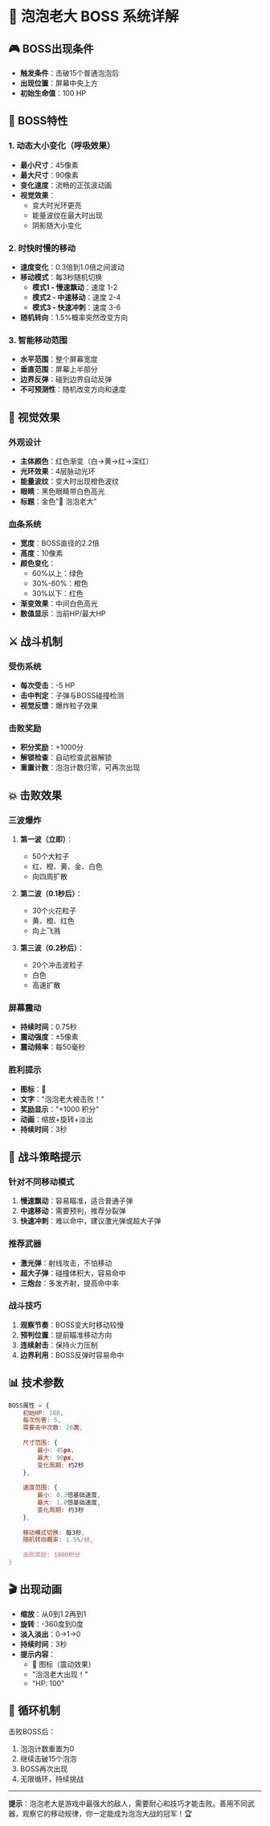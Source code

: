 # 👑 泡泡老大 BOSS 系统详解

## 🎮 BOSS出现条件

- **触发条件**：击破15个普通泡泡后
- **出现位置**：屏幕中央上方
- **初始生命值**：100 HP

## 💪 BOSS特性

### 1. 动态大小变化（呼吸效果）
- **最小尺寸**：45像素
- **最大尺寸**：90像素
- **变化速度**：流畅的正弦波动画
- **视觉效果**：
  - 变大时光环更亮
  - 能量波纹在最大时出现
  - 阴影随大小变化

### 2. 时快时慢的移动
- **速度变化**：0.3倍到1.0倍之间波动
- **移动模式**：每3秒随机切换
  - **模式1 - 慢速飘动**：速度 1-2
  - **模式2 - 中速移动**：速度 2-4
  - **模式3 - 快速冲刺**：速度 3-6
- **随机转向**：1.5%概率突然改变方向

### 3. 智能移动范围
- **水平范围**：整个屏幕宽度
- **垂直范围**：屏幕上半部分
- **边界反弹**：碰到边界自动反弹
- **不可预测性**：随机改变方向和速度

## 🎨 视觉效果

### 外观设计
- **主体颜色**：红色渐变（白→黄→红→深红）
- **光环效果**：4层脉动光环
- **能量波纹**：变大时出现橙色波纹
- **眼睛**：黑色眼睛带白色高光
- **标题**：金色"👑 泡泡老大"

### 血条系统
- **宽度**：BOSS直径的2.2倍
- **高度**：10像素
- **颜色变化**：
  - 60%以上：绿色
  - 30%-60%：橙色
  - 30%以下：红色
- **渐变效果**：中间白色高光
- **数值显示**：当前HP/最大HP

## ⚔️ 战斗机制

### 受伤系统
- **每次受击**：-5 HP
- **击中判定**：子弹与BOSS碰撞检测
- **视觉反馈**：爆炸粒子效果

### 击败奖励
- **积分奖励**：+1000分
- **解锁检查**：自动检查武器解锁
- **重置计数**：泡泡计数归零，可再次出现

## 💥 击败效果

### 三波爆炸
1. **第一波（立即）**：
   - 50个大粒子
   - 红、橙、黄、金、白色
   - 向四周扩散

2. **第二波（0.1秒后）**：
   - 30个火花粒子
   - 黄、橙、红色
   - 向上飞溅

3. **第三波（0.2秒后）**：
   - 20个冲击波粒子
   - 白色
   - 高速扩散

### 屏幕震动
- **持续时间**：0.75秒
- **震动强度**：±5像素
- **震动频率**：每50毫秒

### 胜利提示
- **图标**：🎉
- **文字**："泡泡老大被击败！"
- **奖励显示**："+1000 积分"
- **动画**：缩放+旋转+淡出
- **持续时间**：3秒

## 🎯 战斗策略提示

### 针对不同移动模式
1. **慢速飘动**：容易瞄准，适合普通子弹
2. **中速移动**：需要预判，推荐分裂弹
3. **快速冲刺**：难以命中，建议激光弹或超大子弹

### 推荐武器
- **激光弹**：射线攻击，不怕移动
- **超大子弹**：碰撞体积大，容易命中
- **三炮台**：多发齐射，提高命中率

### 战斗技巧
1. **观察节奏**：BOSS变大时移动较慢
2. **预判位置**：提前瞄准移动方向
3. **连续射击**：保持火力压制
4. **边界利用**：BOSS反弹时容易命中

## 📊 技术参数

```javascript
BOSS属性 = {
    初始HP: 100,
    每次伤害: 5,
    需要击中次数: 20次,
    
    尺寸范围: {
        最小: 45px,
        最大: 90px,
        变化周期: 约2秒
    },
    
    速度范围: {
        最小: 0.3倍基础速度,
        最大: 1.0倍基础速度,
        变化周期: 约3秒
    },
    
    移动模式切换: 每3秒,
    随机转向概率: 1.5%/帧,
    
    击败奖励: 1000积分
}
```

## 🎬 出现动画

- **缩放**：从0到1.2再到1
- **旋转**：-360度到0度
- **淡入淡出**：0→1→0
- **持续时间**：3秒
- **提示内容**：
  - 👑 图标（震动效果）
  - "泡泡老大出现！"
  - "HP: 100"

## 🔄 循环机制

击败BOSS后：
1. 泡泡计数重置为0
2. 继续击破15个泡泡
3. BOSS再次出现
4. 无限循环，持续挑战

---

**提示**：泡泡老大是游戏中最强大的敌人，需要耐心和技巧才能击败。善用不同武器，观察它的移动规律，你一定能成为泡泡大战的冠军！🏆
